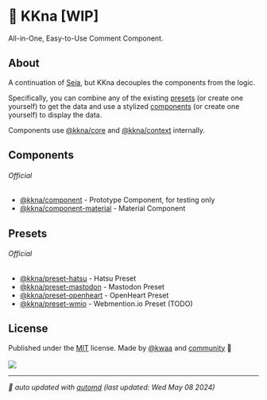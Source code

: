 # 💯 KKna [WIP]

All-in-One, Easy-to-Use Comment Component.

## About

A continuation of [Seia](https://github.com/importantimport/seia), but KKna decouples the components from the logic.

Specifically, you can combine any of the existing [presets](#presets) (or create one yourself) to get the data and use a stylized [components](#components) (or create one yourself) to display the data.

Components use [@kkna/core](/packages/core/) and [@kkna/context](/packages/context/) internally.

## Components

###### Official

- [@kkna/component](/packages/component/) - Prototype Component, for testing only
- [@kkna/component-material](/packages/component-material/) - Material Component

## Presets

###### Official

- [@kkna/preset-hatsu](/packages/preset-hatsu/) - Hatsu Preset
- [@kkna/preset-mastodon](/packages/preset-mastodon/) - Mastodon Preset
- [@kkna/preset-openheart](/packages/preset-openheart/) - OpenHeart Preset
- [@kkna/preset-wmio](#) - Webmention.io Preset (TODO)

<!-- ###### Community -->

## License

<!-- automd:contributors author="kwaa" license="MIT" -->

Published under the [MIT](https://github.com/importantimport/kkna/blob/main/LICENSE) license.
Made by [@kwaa](https://github.com/kwaa) and [community](https://github.com/importantimport/kkna/graphs/contributors) 💛
<br><br>
<a href="https://github.com/importantimport/kkna/graphs/contributors">
<img src="https://contrib.rocks/image?repo=importantimport/kkna" />
</a>

<!-- /automd -->

<!-- automd:with-automd lastUpdate=true -->

---

_🤖 auto updated with [automd](https://automd.unjs.io) (last updated: Wed May 08 2024)_

<!-- /automd -->
